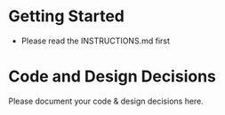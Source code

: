 # Getting Started

- Please read the INSTRUCTIONS.md first

# Code and Design Decisions

Please document your code & design decisions here.
